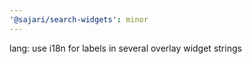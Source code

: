 ```yaml
---
'@sajari/search-widgets': minor
---
```


lang: use i18n for labels in several overlay widget strings
